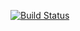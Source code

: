 [![Build Status](https://travis-ci.com/theghostcitizen/NASA_SpaceApps.svg?branch=master)](https://travis-ci.com/theghostcitizen/NASA_SpaceApps)
